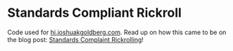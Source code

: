 # Standards Compliant Rickroll

Code used for [hi.joshuakgoldberg.com](https://hi.joshuakgoldberg.com "my personal rickroll page at hi.joshuakgoldberg.com").
Read up on how this came to be on the blog post: [Standards Complaint Rickrolling](https://blog.joshuakgoldberg.com/standards-compliant-rickrolling)!

